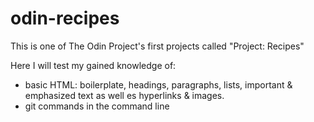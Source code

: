 # odin-recipes
This is one of The Odin Project's first projects called "Project: Recipes"

Here I will test my gained knowledge of:
 - basic HTML: boilerplate, headings, paragraphs, lists, important & emphasized text as well es hyperlinks & images.
 - git commands in the command line